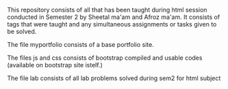 This repository consists of all that has been taught during html session conducted in Semester 2 by Sheetal ma'am and Afroz ma'am. It consists of tags that were taught and any simultaneous assignments or tasks given to be solved.

The file myportfolio consists of a base portfolio site.

The files js and css consists of bootstrap compiled and usable codes (available on bootstrap site istelf.)

The file lab consists of all lab problems solved during sem2 for html subject
